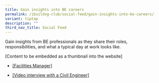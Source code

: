 ```yaml
---
title: Gain insights into BE careers
permalink: /ibuildsg-club/social-feed/gain-insights-into-be-careers/
variant: tiptap
description: ""
third_nav_title: Social Feed
---
```

<p>Gain insights from BE professionals as they share their roles, responsibilities,
and what a typical day at work looks like.</p>
<p>[Content to be embedded as a thumbnail into the website]</p>
<ul>
<li>
<p><a href="https://www.facebook.com/share/r/14GUvzj5NFW/" rel="noopener noreferrer nofollow" target="_blank"><u>[Facilities Manager]</u></a>&nbsp;</p>
</li>
<li>
<p><a href="https://www.facebook.com/share/v/1DouwR5525/" rel="noopener noreferrer nofollow" target="_blank"><u>[Video interview with a Civil Engineer]</u></a>
</p>
</li>
</ul>
<p>
<br>
</p>
